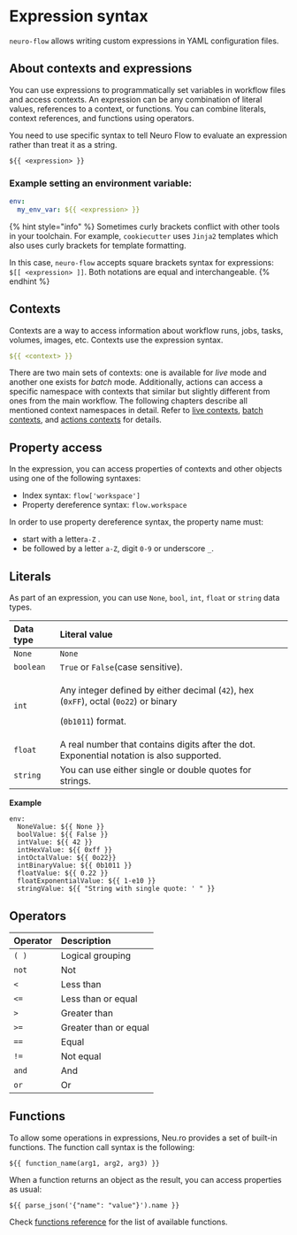 # Expression syntax

`neuro-flow` allows writing custom expressions in YAML configuration files.

## About contexts and expressions

You can use expressions to programmatically set variables in workflow files and access contexts. An expression can be any combination of literal values, references to a context, or functions. You can combine literals, context references, and functions using operators.

You need to use specific syntax to tell Neuro Flow to evaluate an expression rather than treat it as a string.

```text
${{ <expression> }}
```

### Example setting an environment variable:

```yaml
env:
  my_env_var: ${{ <expression> }}
```

{% hint style="info" %}
Sometimes curly brackets conflict with other tools in your toolchain. For example, `cookiecutter` uses `Jinja2` templates which also uses curly brackets for template formatting.

In this case, `neuro-flow` accepts square brackets syntax for expressions: `$[[ <expression> ]]`. Both notations are equal and interchangeable.
{% endhint %}

## Contexts

Contexts are a way to access information about workflow runs, jobs, tasks, volumes, images, etc. Contexts use the expression syntax.

```yaml
${{ <context> }}
```

There are two main sets of contexts: one is available for _live_ mode and another one exists for _batch_ mode. Additionally, actions can access a specific namespace with contexts that similar but slightly different from ones from the main workflow. The following chapters describe all mentioned context namespaces in detail. Refer to [live contexts](live-contexts.md), [batch contexts](batch-contexts.md), and [actions contexts](live-actions-contexts.md) for details.

## Property access

In the expression, you can access properties of contexts and other objects using one of the following syntaxes:

* Index syntax: `flow['workspace']`
* Property dereference syntax: `flow.workspace`

In order to use property dereference syntax, the property name must:

* start with a letter`a-Z` .
* be followed by a letter `a-Z`, digit `0-9` or underscore `_`.

## Literals

As part of an expression, you can use `None`, `bool`, `int`, `float` or `string` data types. 

<table>
  <thead>
    <tr>
      <th style="text-align:left">Data type</th>
      <th style="text-align:left">Literal value</th>
    </tr>
  </thead>
  <tbody>
    <tr>
      <td style="text-align:left"><code>None</code>
      </td>
      <td style="text-align:left"><code>None</code>
      </td>
    </tr>
    <tr>
      <td style="text-align:left"><code>boolean</code>
      </td>
      <td style="text-align:left"><code>True</code> or <code>False</code>(case sensitive).</td>
    </tr>
    <tr>
      <td style="text-align:left"><code>int</code>
      </td>
      <td style="text-align:left">
        <p>Any integer defined by either decimal (<code>42</code>), hex (<code>0xFF</code>),
          octal (<code>0o22</code>) or binary</p>
        <p>(<code>0b1011</code>) format.</p>
      </td>
    </tr>
    <tr>
      <td style="text-align:left"><code>float</code>
      </td>
      <td style="text-align:left">A real number that contains digits after the dot. Exponential notation
        is also supported.</td>
    </tr>
    <tr>
      <td style="text-align:left"><code>string</code>
      </td>
      <td style="text-align:left">You can use either single or double quotes for strings.</td>
    </tr>
  </tbody>
</table>

**Example**

```text
env:
  NoneValue: ${{ None }}
  boolValue: ${{ False }}
  intValue: ${{ 42 }}
  intHexValue: ${{ 0xff }}
  intOctalValue: ${{ 0o22}}
  intBinaryValue: ${{ 0b1011 }}
  floatValue: ${{ 0.22 }}
  floatExponentialValue: ${{ 1-e10 }}
  stringValue: ${{ "String with single quote: ' " }}
```

## Operators

| Operator | Description |
| :--- | :--- |
| `( )` | Logical grouping |
| `not` | Not |
| `<` | Less than |
| `<=` | Less than or equal |
| `>` | Greater than |
| `>=` | Greater than or equal |
| `==` | Equal |
| `!=` | Not equal |
| `and` | And |
| `or` | Or |

## Functions

To allow some operations in expressions, Neu.ro provides a set of built-in functions. The function call syntax is the following:

```text
${{ function_name(arg1, arg2, arg3) }}
```

When a function returns an object as the result, you can access properties as usual:

```text
${{ parse_json('{"name": "value"}').name }}
```

Check [functions reference](expression-functions.md) for the list of available functions.

